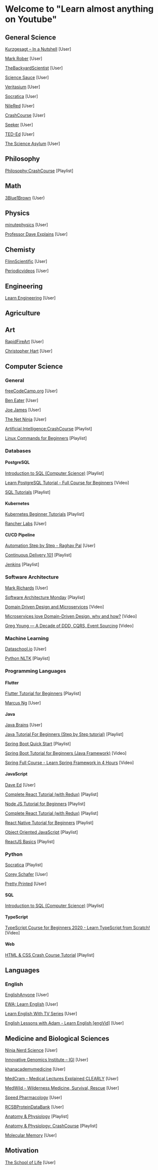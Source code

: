# Welcome to "Learn almost anything on Youtube"

## General Science

[Kurzgesagt – In a Nutshell](https://www.youtube.com/channel/UCsXVk37bltHxD1rDPwtNM8Q) [User]

[Mark Rober](https://www.youtube.com/channel/UCY1kMZp36IQSyNx_9h4mpCg) [User]

[TheBackyardScientist](https://www.youtube.com/channel/UC06E4Y_-ybJgBUMtXx8uNNw) [User]

[Science Sauce](https://www.youtube.com/channel/UCs0AJ4JeDn_5enc4jf47Bhw) [User]

[Veritasium](https://www.youtube.com/channel/UCHnyfMqiRRG1u-2MsSQLbXA) [User]

[Socratica](https://www.youtube.com/channel/UCW6TXMZ5Pq6yL6_k5NZ2e0Q) [User]

[NileRed](https://www.youtube.com/channel/UCFhXFikryT4aFcLkLw2LBLA) [User]

[CrashCourse](https://www.youtube.com/channel/UCX6b17PVsYBQ0ip5gyeme-Q) [User]

[Seeker](https://www.youtube.com/channel/UCzWQYUVCpZqtN93H8RR44Qw) [User]

[TED-Ed](https://www.youtube.com/channel/UCsooa4yRKGN_zEE8iknghZA) [User]

[The Science Asylum](https://www.youtube.com/channel/UCXgNowiGxwwnLeQ7DXTwXPg) [User]


## Philosophy

[Philosophy:CrashCourse](https://www.youtube.com/playlist?list=PL8dPuuaLjXtNgK6MZucdYldNkMybYIHKR) [Playlist]

## Math

[3Blue1Brown](https://www.youtube.com/channel/UCYO_jab_esuFRV4b17AJtAw) (User)

## Physics

[minutephysics](https://www.youtube.com/channel/UCUHW94eEFW7hkUMVaZz4eDg) [User]

[Professor Dave Explains](https://www.youtube.com/channel/UC0cd_-e49hZpWLH3UIwoWRA) [User]

## Chemisty

[FlinnScientific](https://www.youtube.com/user/FlinnScientific) [User]

[Periodicvideos](https://www.youtube.com/user/periodicvideos) [User]

## Engineering

[Learn Engineering](https://www.youtube.com/channel/UCqZQJ4600a9wIfMPbYc60OQ) [User]

## Agriculture

## Art

[RapidFireArt](https://www.youtube.com/channel/UCDQNp22J8fGKdMytv0s3Zgg) [User]

[Christopher Hart](https://www.youtube.com/channel/UCrd1j_IoMQDv_MEEGKLoFJg) [User]

## Computer Science
### General

[freeCodeCamp.org](https://www.youtube.com/channel/UC8butISFwT-Wl7EV0hUK0BQ) [User]

[Ben Eater](https://www.youtube.com/user/eaterbc) [User]

[Joe James](https://www.youtube.com/user/joejamesusa) [User]

[The Net Ninja](https://www.youtube.com/channel/UCW5YeuERMmlnqo4oq8vwUpg) [User]

[Artificial Intelligence:CrashCourse](https://www.youtube.com/playlist?list=PL8dPuuaLjXtO65LeD2p4_Sb5XQ51par_b) [Playlist]

[Linux Commands for Beginners](https://www.youtube.com/playlist?list=PLT98CRl2KxKHaKA9-4_I38sLzK134p4GJ) [Playlist]

### Databases

#### PostgreSQL

[Introduction to SQL (Computer Science)](https://www.youtube.com/watch?v=YufocuHbYZo&list=PLi01XoE8jYojRqM4qGBF1U90Ee1Ecb5tt) [Playlist]

[Learn PostgreSQL Tutorial - Full Course for Beginners](https://www.youtube.com/watch?v=qw--VYLpxG4) [Video]

[SQL Tutorials](https://www.youtube.com/playlist?list=PL-osiE80TeTsKOdPrKeSOp4rN3mza8VHN) [Playlist]

#### Kubernetes

[Kubernetes Beginner Tutorials](https://www.youtube.com/playlist?list=PLhW3qG5bs-L8EU_Oocu6RkNPpYpaamtXX) [Playlist]

[Rancher Labs](https://www.youtube.com/channel/UCh5Xtp82q8wjijP8npkVTBA) [User]

#### CI/CD Pipeline

[Automation Step by Step - Raghav Pal](https://www.youtube.com/channel/UCTt7pyY-o0eltq14glaG5dg) [User]

[Continuous Delivery 101](https://www.youtube.com/playlist?list=PLYcy44QqzleK37bEsG5Jh9RQDmUaBoMra) [Playlist]

[Jenkins](https://www.youtube.com/playlist?list=PLhW3qG5bs-L_ZCOA4zNPSoGbnVQ-rp_dG) [Playlist]

### Software Architecture

[Mark Richards](https://www.youtube.com/channel/UC-Z7T0lAq_xECevIz8E5R5w) [User]

[Software Architecture Monday](https://www.youtube.com/playlist?list=PLdsOZAx8I5umhnn5LLTNJbFgwA3xbycar) [Playlist]

[Domain Driven Design and Microservices](https://www.youtube.com/watch?v=Km1fZ108UXU) [Video]

[Microservices love Domain-Driven Design, why and how?](https://www.youtube.com/watch?v=ZJiFlgimHss) [Video]

[Greg Young — A Decade of DDD, CQRS, Event Sourcing](https://www.youtube.com/watch?v=LDW0QWie21s) [Video]

### Machine Learning
[Dataschool.io](https://www.youtube.com/user/dataschool) [User]

[Python NLTK](https://gitlab.com/edib/gradutube.git) [Playlist]
### Programming Languages

#### Flutter

[Flutter Tutorial for Beginners](https://www.youtube.com/playlist?list=PL4cUxeGkcC9jLYyp2Aoh6hcWuxFDX6PBJ) [Playlist]

[Marcus Ng](https://www.youtube.com/channel/UC6Dy0rQ6zDnQuHQ1EeErGUA) [User]

#### Java
    
[Java Brains](https://www.youtube.com/user/koushks) [User]

[Java Tutorial For Beginners (Step by Step tutorial)](https://www.youtube.com/playlist?list=PLS1QulWo1RIbfTjQvTdj8Y6yyq4R7g-Al) [Playlist]

[Spring Boot Quick Start](https://www.youtube.com/playlist?list=PLqq-6Pq4lTTbx8p2oCgcAQGQyqN8XeA1x) [Playlist]

[Spring Boot Tutorial for Beginners (Java Framework)](https://www.youtube.com/watch?v=vtPkZShrvXQ) [Video]

[Spring Full Course - Learn Spring Framework in 4 Hours](https://www.youtube.com/watch?v=VvGjZgqojMc) [Video]


#### JavaScript

[Dave Ed](https://www.youtube.com/channel/UClb90NQQcskPUGDIXsQEz5Q) [User]

[Complete React Tutorial (with Redux)](https://www.youtube.com/playlist?list=PL4cUxeGkcC9ij8CfkAY2RAGb-tmkNwQHG) [Playlist]

[Node JS Tutorial for Beginners](https://www.youtube.com/playlist?list=PL4cUxeGkcC9gcy9lrvMJ75z9maRw4byYp) [Playlist]

[Complete React Tutorial (with Redux)](https://www.youtube.com/playlist?list=PL4cUxeGkcC9ij8CfkAY2RAGb-tmkNwQHG) [Playlist]

[React Native Tutorial for Beginners](https://www.youtube.com/playlist?list=PL4cUxeGkcC9ixPU-QkScoRBVxtPPzVjrQ) [Playlist]

[Object Oriented JavaScript](https://www.youtube.com/playlist?list=PL4cUxeGkcC9i5yvDkJgt60vNVWffpblB7) [Playlist]

[ReactJS Basics](https://www.youtube.com/playlist?list=PL55RiY5tL51oyA8euSROLjMFZbXaV7skS) [Playlist]

### Python

[Socratica](https://www.youtube.com/playlist?list=PLi01XoE8jYohWFPpC17Z-wWhPOSuh8Er-) [Playlist]

[Corey Schafer](https://www.youtube.com/user/schafer5) [User]

[Pretty Printed](https://www.youtube.com/channel/UC-QDfvrRIDB6F0bIO4I4HkQ) [User]

#### SQL 

[Introduction to SQL (Computer Science)](https://www.youtube.com/playlist?list=PLi01XoE8jYojRqM4qGBF1U90Ee1Ecb5tt) [Playlist]

#### TypeScript

[TypeScript Course for Beginners 2020 - Learn TypeScript from Scratch!](https://www.youtube.com/watch?v=BwuLxPH8IDs) [Video]

#### Web 

[HTML & CSS Crash Course Tutorial](https://www.youtube.com/playlist?list=PL4cUxeGkcC9ivBf_eKCPIAYXWzLlPAm6G) [Playlist]

## Languages

### English
[EnglishAnyone](https://www.youtube.com/user/EnglishAnyone/) [User]

[EWA: Learn English](https://www.youtube.com/channel/UC0mpRLFvHChkfD9m4paaN-Q) [User]

[Learn English With TV Series](https://www.youtube.com/channel/UCKgpamMlm872zkGDcBJHYDg) [User]

[English Lessons with Adam - Learn English [engVid]](https://www.youtube.com/user/EnglishTeacherAdam/videos) [User]




## Medicine and Biological Sciences

[Ninja Nerd Science](https://www.youtube.com/channel/UC6QYFutt9cluQ3uSM963_KQ) [User]

[Innovative Genomics Institute – IGI](https://www.youtube.com/channel/UCCkkY0A0yj-ikA_8zcnX0OQ) [User]

[khanacademymedicine](https://www.youtube.com/channel/UCJayvjGvKEblkA3KYK1BQQw) [User]

[MedCram - Medical Lectures Explained CLEARLY](https://www.youtube.com/channel/UCG-iSMVtWbbwDDXgXXypARQ) [User]

[MedWild - Wilderness Medicine, Survival, Rescue](https://www.youtube.com/user/MedWildVideos) [User]

[Speed Pharmacology](https://www.youtube.com/channel/UC-i2EBYXH6-GAglvuDIaufQ) [User]

[RCSBProteinDataBank](https://www.youtube.com/user/RCSBProteinDataBank) [User]

[Anatomy & Physiology](https://www.youtube.com/playlist?list=PLybg94GvOJ9HVbNobTmFnOxXRn1dIpffc) [Playlist]

[Anatomy & Physiology: CrashCourse](https://www.youtube.com/playlist?list=PL8dPuuaLjXtOAKed_MxxWBNaPno5h3Zs8) [Playlist]

[Molecular Memory](https://www.youtube.com/channel/UCB-mWvA-2aXx4UTVAFS4tLw) [User]

## Motivation

[The School of Life](https://www.youtube.com/channel/UC7IcJI8PUf5Z3zKxnZvTBog) [User]



